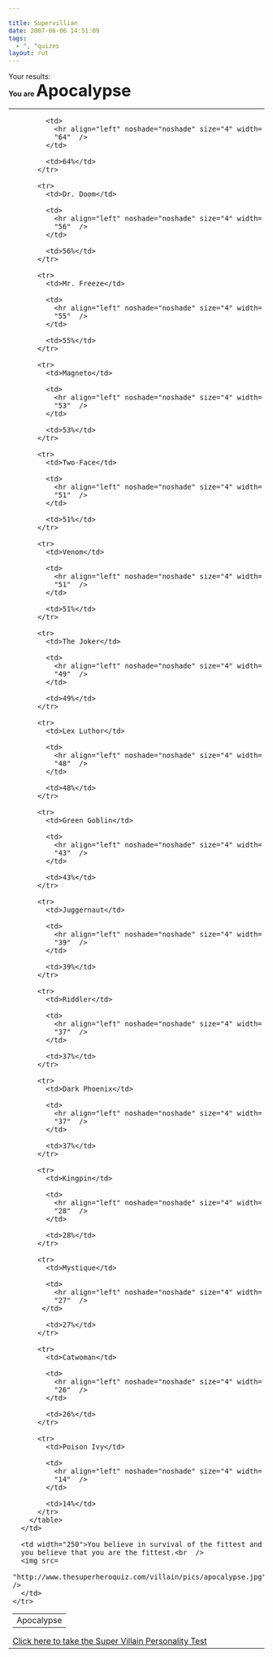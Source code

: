 ```yaml
---

title: Supervillian
date: 2007-06-06 14:51:09
tags:
  - ", "quizes
layout: rut
---
```


 Your results:<br  />
  <b>You are <font size="6">Apocalypse</font></b>

  <table>
    <tr>
      <td>
        <table>
          <tr>
            <td>Apocalypse</td>
            
            <td>
              <hr align="left" noshade="noshade" size="4" width=
              "64"  />
            </td>
            
            <td>64%</td>
          </tr>
          
          <tr>
            <td>Dr. Doom</td>
            
            <td>
              <hr align="left" noshade="noshade" size="4" width=
              "56"  />
            </td>
            
            <td>56%</td>
          </tr>
          
          <tr>
            <td>Mr. Freeze</td>
            
            <td>
              <hr align="left" noshade="noshade" size="4" width=
              "55"  />
            </td>
            
            <td>55%</td>
          </tr>
          
          <tr>
            <td>Magneto</td>
            
            <td>
              <hr align="left" noshade="noshade" size="4" width=
              "53"  />
            </td>
            
            <td>53%</td>
          </tr>

          <tr>
            <td>Two-Face</td>

            <td>
              <hr align="left" noshade="noshade" size="4" width=
              "51"  />
            </td>

            <td>51%</td>
          </tr>

          <tr>
            <td>Venom</td>

            <td>
              <hr align="left" noshade="noshade" size="4" width=
              "51"  />
            </td>

            <td>51%</td>
          </tr>

          <tr>
            <td>The Joker</td>

            <td>
              <hr align="left" noshade="noshade" size="4" width=
              "49"  />
            </td>

            <td>49%</td>
          </tr>

          <tr>
            <td>Lex Luthor</td>

            <td>
              <hr align="left" noshade="noshade" size="4" width=
              "48"  />
            </td>

            <td>48%</td>
          </tr>

          <tr>
            <td>Green Goblin</td>

            <td>
              <hr align="left" noshade="noshade" size="4" width=
              "43"  />
            </td>

            <td>43%</td>
          </tr>

          <tr>
            <td>Juggernaut</td>

            <td>
              <hr align="left" noshade="noshade" size="4" width=
              "39"  />
            </td>

            <td>39%</td>
          </tr>

          <tr>
            <td>Riddler</td>

            <td>
              <hr align="left" noshade="noshade" size="4" width=
              "37"  />
            </td>

            <td>37%</td>
          </tr>

          <tr>
            <td>Dark Phoenix</td>

            <td>
              <hr align="left" noshade="noshade" size="4" width=
              "37"  />
            </td>

            <td>37%</td>
          </tr>

          <tr>
            <td>Kingpin</td>

            <td>
              <hr align="left" noshade="noshade" size="4" width=
              "28"  />
            </td>

            <td>28%</td>
          </tr>

          <tr>
            <td>Mystique</td>

            <td>
              <hr align="left" noshade="noshade" size="4" width=
              "27"  />
           </td>

            <td>27%</td>
          </tr>

          <tr>
            <td>Catwoman</td>

            <td>
              <hr align="left" noshade="noshade" size="4" width=
              "26"  />
            </td>

            <td>26%</td>
          </tr>

          <tr>
            <td>Poison Ivy</td>

            <td>
              <hr align="left" noshade="noshade" size="4" width=
              "14"  />
            </td>

            <td>14%</td>
          </tr>
        </table>
      </td>

      <td width="250">You believe in survival of the fittest and
      you believe that you are the fittest.<br  />
      <img src=
      "http://www.thesuperheroquiz.com/villain/pics/apocalypse.jpg"  />
      </td>
    </tr>
  </table><a href="http://www.thesuperheroquiz.com/villain">Click
  here to take the Super Villain Personality Test</a><br  />


